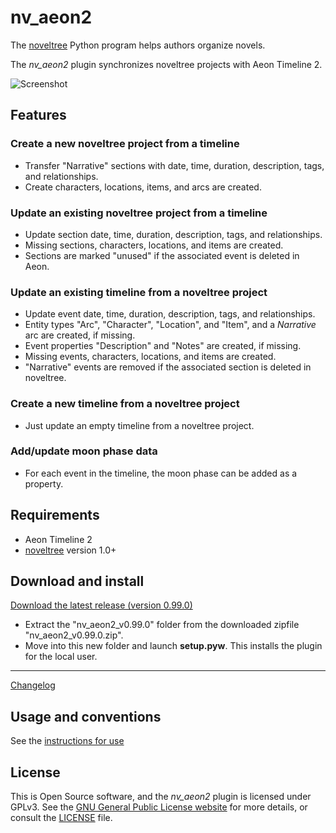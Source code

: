 # nv_aeon2

The [noveltree](https://peter88213.github.io/noveltree/) Python program helps authors organize novels.  

The *nv_aeon2* plugin synchronizes noveltree projects with Aeon Timeline 2.

![Screenshot](Screenshots/screen01.png)

## Features

### Create a new noveltree project from a timeline

- Transfer "Narrative" sections with date, time, duration, description, tags, and relationships.
- Create characters, locations, items, and arcs are created.

### Update an existing noveltree project from a timeline

- Update section date, time, duration, description, tags, and relationships.
- Missing sections, characters, locations, and items are created.
- Sections are marked "unused" if the associated event is deleted in Aeon.

### Update an existing timeline from a noveltree project

- Update event date, time, duration, description, tags, and relationships.
- Entity types "Arc", "Character", "Location", and "Item", and a *Narrative* arc are created, if missing.
- Event properties "Description" and "Notes" are created, if missing.
- Missing events, characters, locations, and items are created.
- "Narrative" events are removed if the associated section is deleted in noveltree.

### Create a new timeline from a noveltree project

- Just update an empty timeline from a noveltree project.

### Add/update moon phase data

- For each event in the timeline, the moon phase can be added as a property.


## Requirements

- Aeon Timeline 2 
- [noveltree](https://peter88213.github.io/noveltree/) version 1.0+

## Download and install

[Download the latest release (version 0.99.0)](https://github.com/peter88213/nv_aeon2/raw/main/dist/nv_aeon2_v0.99.0.zip)

- Extract the "nv_aeon2_v0.99.0" folder from the downloaded zipfile "nv_aeon2_v0.99.0.zip".
- Move into this new folder and launch **setup.pyw**. This installs the plugin for the local user.

---

[Changelog](changelog)

## Usage and conventions

See the [instructions for use](usage)


## License

This is Open Source software, and the *nv_aeon2* plugin is licensed under GPLv3. See the
[GNU General Public License website](https://www.gnu.org/licenses/gpl-3.0.en.html) for more
details, or consult the [LICENSE](https://github.com/peter88213/nv_aeon2/blob/main/LICENSE) file.


 




